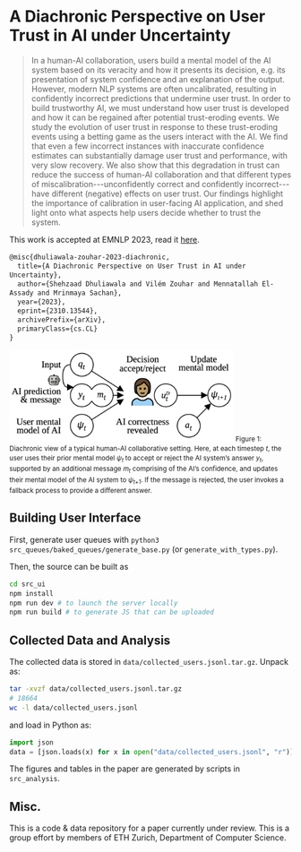 # A Diachronic Perspective on User Trust in AI under Uncertainty

> In a human-AI collaboration, users build a mental model of the AI system based on its veracity and how it presents its decision, e.g. its presentation of system confidence and an explanation of the output. 
> However, modern NLP systems are often uncalibrated, resulting in confidently incorrect predictions that undermine user trust.
> In order to build trustworthy AI, we must understand how user trust is developed and how it can be regained after potential trust-eroding events.
> We study the evolution of user trust in response to these trust-eroding events using a betting game as the users interact with the AI. 
> We find that even a few incorrect instances with inaccurate confidence estimates can substantially damage user trust and performance, with very slow recovery.
> We also show that this degradation in trust can reduce the success of human-AI collaboration
> and that different types of miscalibration---unconfidently correct and confidently incorrect---have different (negative) effects on user trust.
> Our findings highlight the importance of calibration in user-facing AI application, and shed light onto what aspects help users decide whether to trust the system. 

This work is accepted at EMNLP 2023, read it [here](https://arxiv.org/abs/2310.13544).
```
@misc{dhuliawala-zouhar-2023-diachronic,
  title={A Diachronic Perspective on User Trust in AI under Uncertainty}, 
  author={Shehzaad Dhuliawala and Vilém Zouhar and Mennatallah El-Assady and Mrinmaya Sachan},
  year={2023},
  eprint={2310.13544},
  archivePrefix={arXiv},
  primaryClass={cs.CL}
}
```

<img width="400em" src="meta/figure_1.png">

<small>
Figure 1: Diachronic view of a typical human-AI collaborative setting.
Here, at each timestep <em>t</em>, the user uses their prior mental model <em>ψ<sub>t</sub></em> to accept or reject the AI system’s answer <em>y<sub>t</sub></em>, supported by an additional message <em>m<sub>t</sub></em> comprising of the AI’s confidence, and updates their mental model of the AI system to <em>ψ<sub>t+1</sub></em>. If the message is rejected, the user invokes a fallback process to provide a different answer.
</small>

## Building User Interface

First, generate user queues with `python3 src_queues/baked_queues/generate_base.py` (or `generate_with_types.py`).

Then, the source can be built as 
```bash
cd src_ui
npm install
npm run dev # to launch the server locally
npm run build # to generate JS that can be uploaded
```

## Collected Data and Analysis

The collected data is stored in `data/collected_users.jsonl.tar.gz`.
Unpack as:

<!-- maximum compression: -->
<!-- tar cvf - data/collected_users.jsonl | gzip -9 - > data/collected_users.jsonl.tar.gz -->

```bash
tar -xvzf data/collected_users.jsonl.tar.gz
# 18664
wc -l data/collected_users.jsonl
```

and load in Python as:

```python
import json
data = [json.loads(x) for x in open("data/collected_users.jsonl", "r")]
```

The figures and tables in the paper are generated by scripts in `src_analysis`.

## Misc.

This is a code & data repository for a paper currently under review.
This is a group effort by members of ETH Zurich, Department of Computer Science.
